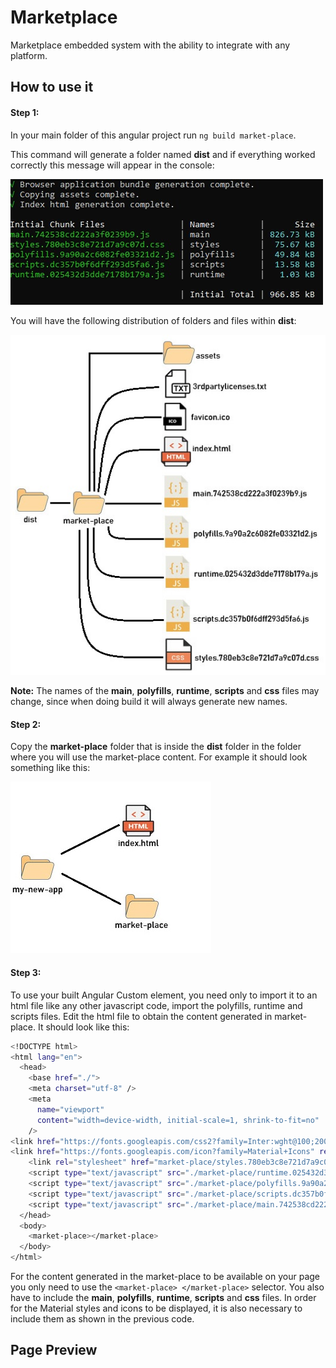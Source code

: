 # Marketplace

Marketplace embedded system with the ability to integrate with any platform.

## How to use it

#### Step 1:
In your main folder of this angular project run `ng build market-place`.

This command will generate a folder named **dist** and if everything worked correctly this message will appear in the console:

![Run Build Success](https://github.com/jantvb/json/blob/main/market-place/run-build-done.jpg)

You will have the following distribution of folders and files within **dist**:

![Dist folder tree](https://github.com/jantvb/json/blob/main/market-place/dist-folder-tree.jpg)

**Note:** The names of the **main**, **polyfills**, **runtime**, **scripts** and **css** files may change, since when doing build it will always generate new names.

#### Step 2:
Copy the **market-place** folder that is inside the **dist** folder in the folder where you will use the market-place content.
For example it should look something like this:

![my-new-app folder tree](https://github.com/jantvb/json/blob/main/market-place/my-new-app-tree.jpg)

#### Step 3:
To use your built Angular Custom element, you need only to import it to an html file like any other javascript code, import the polyfills, runtime and scripts files.
Edit the html file to obtain the content generated in market-place. It should look like this:

```bash
<!DOCTYPE html>
<html lang="en">
  <head>
	<base href="./">
    <meta charset="utf-8" />
    <meta
      name="viewport"
      content="width=device-width, initial-scale=1, shrink-to-fit=no"
    />
<link href="https://fonts.googleapis.com/css2?family=Inter:wght@100;200;300;400;500;600;700;800;900&family=Work+Sans:ital,wght@0,100;0,200;0,300;0,400;0,500;0,600;0,700;0,800;0,900;1,100;1,200;1,300;1,400;1,500;1,600;1,700;1,800;1,900&display=swap" rel="stylesheet">
<link href="https://fonts.googleapis.com/icon?family=Material+Icons" rel="stylesheet">
    <link rel="stylesheet" href="market-place/styles.780eb3c8e721d7a9c07d.css"/>
    <script type="text/javascript" src="./market-place/runtime.025432d3dde7178b179a.js"></script>
    <script type="text/javascript" src="./market-place/polyfills.9a90a2c6082fe03321d2.js"></script>
    <script type="text/javascript" src="./market-place/scripts.dc357b0f6dff293d5fa6.js"></script>
    <script type="text/javascript" src="./market-place/main.742538cd222a3f0239b9.js"></script>
  </head>
  <body>
    <market-place></market-place>
  </body>
</html>
```

For the content generated in the market-place to be available on your page you only need to use the `<market-place> </market-place>` selector.
You also have to include the **main**, **polyfills**, **runtime**, **scripts** and **css** files.
In order for the Material styles and icons to be displayed, it is also necessary to include them as shown in the previous code.

## Page Preview



